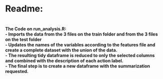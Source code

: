 <h1>Readme:<h1>
<h4>The Code on run_analysis.R:
  </br> - Imports the data from the 3 files on the train folder and from the 3 files on the test folder
  </br> - Updates the names of the variables according to the features file and create a complete dataset with the union of the data.
  </br> - The resulting tidy dataframe is reduced to only the selected columns and combined with the description of each action label.
  </br> - The final step is to create a new dataframe with the summarization requested.<h4>
